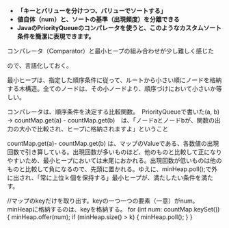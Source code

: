 - **「キーとバリューを分けつつ、バリューでソートする」**
- **値自体（num）と、ソートの基準（出現頻度）を分離できる**
- **JavaのPriorityQueueのコンパレータを使うと、このようなカスタムソート条件を簡潔に表現できます。**


コンパレータ（Comparator）と最小ヒープの組み合わせが少し難しく感じた

ので、言語化しておく。

最小ヒープは、指定した順序条件に従って、ルートから小さい順にノードを格納する木構造。全てのノードは、その小ノードより、順序づけにおいて小さいか等しい。

コンパレータは、順序条件を決定する比較関数。　PriorityQueueで書いた(a, b) -> countMap.get(a) - countMap.get(b)　は、「ノードaとノードbが、関数の出力の大小で比較され、ヒープに格納されますよ」ということ

countMap.get(a)- countMap.get(b) は、マップのValueである、各数値の出現回数で引き算している。出現回数が多いものほど、他のものと比較して正になりやすいため、最小ヒープにおいては末尾におかれる。出現回数が低いものは他のものと比較して負になるので、先頭に置かれる。ゆえに、minHeap.poll();で外に出され、「常に上位ｋ個を保持する」最小ヒープが、満たしたい条件を満たす。

//マップのkeyだけを取り出す。keyの一つ一つの要素（一意）がnum。minHeapに格納するのは、keyを格納する。
for (int num: countMap.keySet()) {
  minHeap.offer(num);
  if (minHeap.size() > k) {
    minHeap.poll();
  }
}


